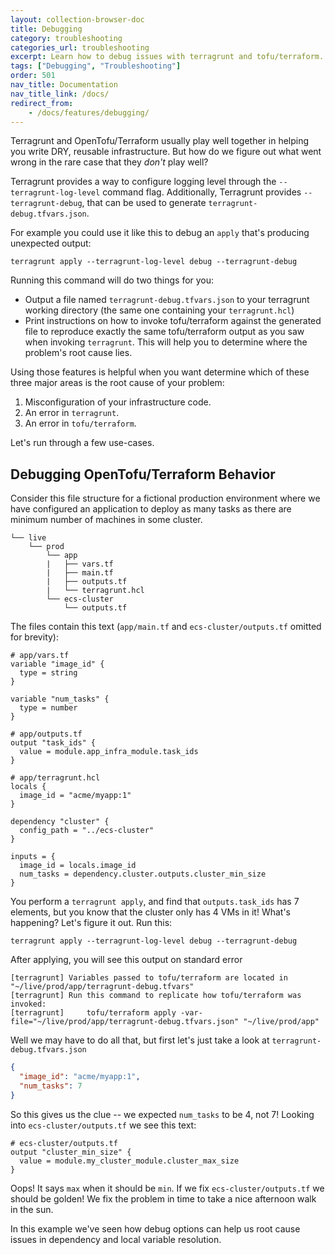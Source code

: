 ```yaml
---
layout: collection-browser-doc
title: Debugging
category: troubleshooting
categories_url: troubleshooting
excerpt: Learn how to debug issues with terragrunt and tofu/terraform.
tags: ["Debugging", "Troubleshooting"]
order: 501
nav_title: Documentation
nav_title_link: /docs/
redirect_from:
    - /docs/features/debugging/
---
```


Terragrunt and OpenTofu/Terraform usually play well together in helping you
write DRY, reusable infrastructure. But how do we figure out what
went wrong in the rare case that they _don't_ play well?

Terragrunt provides a way to configure logging level through the `--terragrunt-log-level`
command flag. Additionally, Terragrunt provides `--terragrunt-debug`, that can be used
to generate `terragrunt-debug.tfvars.json`.

For example you could use it like this to debug an `apply` that's producing
unexpected output:

```shell
terragrunt apply --terragrunt-log-level debug --terragrunt-debug
```

Running this command will do two things for you:

- Output a file named `terragrunt-debug.tfvars.json` to your terragrunt
    working directory (the same one containing your `terragrunt.hcl`)
- Print instructions on how to invoke tofu/terraform against the generated file to
    reproduce exactly the same tofu/terraform output as you saw when invoking
    `terragrunt`. This will help you to determine where the problem's root cause
    lies.

Using those features is helpful when you want determine which of these three major areas is the
root cause of your problem:

1. Misconfiguration of your infrastructure code.
2. An error in `terragrunt`.
3. An error in `tofu/terraform`.

Let's run through a few use-cases.

## Debugging OpenTofu/Terraform Behavior

Consider this file structure for a fictional production environment where we
have configured an application to deploy as many tasks as there are minimum
number of machines in some cluster.

```tree
└── live
    └── prod
        └── app
        |   ├── vars.tf
        |   ├── main.tf
        |   ├── outputs.tf
        |   └── terragrunt.hcl
        └── ecs-cluster
            └── outputs.tf
```

The files contain this text (`app/main.tf` and `ecs-cluster/outputs.tf` omitted
for brevity):

```hcl
# app/vars.tf
variable "image_id" {
  type = string
}

variable "num_tasks" {
  type = number
}

# app/outputs.tf
output "task_ids" {
  value = module.app_infra_module.task_ids
}

# app/terragrunt.hcl
locals {
  image_id = "acme/myapp:1"
}

dependency "cluster" {
  config_path = "../ecs-cluster"
}

inputs = {
  image_id = locals.image_id
  num_tasks = dependency.cluster.outputs.cluster_min_size
}
```

You perform a `terragrunt apply`, and find that `outputs.task_ids` has 7
elements, but you know that the cluster only has 4 VMs in it! What's happening?
Let's figure it out. Run this:

```shell
terragrunt apply --terragrunt-log-level debug --terragrunt-debug
```

After applying, you will see this output on standard error

```log
[terragrunt] Variables passed to tofu/terraform are located in "~/live/prod/app/terragrunt-debug.tfvars"
[terragrunt] Run this command to replicate how tofu/terraform was invoked:
[terragrunt]     tofu/terraform apply -var-file="~/live/prod/app/terragrunt-debug.tfvars.json" "~/live/prod/app"
```

Well we may have to do all that, but first let's just take a look at `terragrunt-debug.tfvars.json`

```json
{
  "image_id": "acme/myapp:1",
  "num_tasks": 7
}
```

So this gives us the clue -- we expected `num_tasks` to be 4, not 7! Looking into
`ecs-cluster/outputs.tf` we see this text:

```hcl
# ecs-cluster/outputs.tf
output "cluster_min_size" {
  value = module.my_cluster_module.cluster_max_size
}
```

Oops! It says `max` when it should be `min`. If we fix `ecs-cluster/outputs.tf`
we should be golden! We fix the problem in time to take a nice afternoon walk in
the sun.

In this example we've seen how debug options can help us root cause issues
in dependency and local variable resolution.

<!-- See
https://github.com/gruntwork-io/terragrunt/blob/eb692a83bee285b0baaaf4b271c66230f99b6358/docs/_docs/02_features/debugging.md
for thoughts on other potential features to implement.
-->
